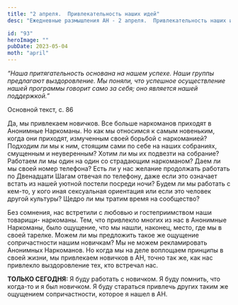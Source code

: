 ```yaml
---
title: "2 апреля.  Привлекательность наших идей"
desc: "Ежедневные размышления АН - 2 апреля.  Привлекательность наших идей"

id: "93"
heroImage: ""
pubDate: 2023-05-04
moth: "april"
---
```


_“Наша притягательность основана на нашем успехе. Наши группы предлагают
выздоровление. Мы поняли, что успешное осуществление нашей программы говорит
само за себя; оно является нашей поддержкой.”_

Основной текст, с. 86

Да, мы привлекаем новичков. Все больше наркоманов приходят в Анонимные
Наркоманы. Но как мы относимся к самым новеньким, когда они приходят,
измученным своей борьбой с наркоманией? Подходим ли мы к ним, стоящим сами по
себе на наших собраниях, смущенным и неуверенным? Хотим ли мы их подвезти на
собрание? Работаем ли мы один на один со страдающим наркоманом? Даем ли мы
своей номер телефона? Есть ли у нас желание продолжать работать по Двенадцати
Шагам отвечая по телефону, даже если это означает встать из нашей уютной
постели посреди ночи? Будем ли мы работать с кем-то, у кого иная сексуальная
ориентация или если это человек другой культуры? Щедро ли мы тратим время на
сообщество?

Без сомнения, нас встретили с любовью и гостеприимством наши товарищи-
наркоманы. Тем, что привлекло многих из нас в Анонимные Наркоманы, было
ощущение, что мы нашли, наконец, место, где мы в своей тарелке. Можем ли мы
предложить такое же ощущение сопричастности нашим новичкам? Мы не можем
рекламировать Анонимных Наркоманов. Но когда мы на деле воплощаем принципы в
своей жизни, мы привлекаем новичков в АН, точно так же, как нас привлекло
выздоровление тех, кто встречал нас.

**ТОЛЬКО СЕГОДНЯ:** Я буду работать с новичком. Я буду помнить, что когда-то и
я был новичком. Я буду стараться привлечь других таким же ощущением
сопричастности, которое я нашел в АН.
